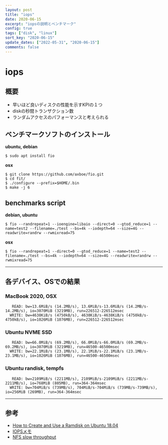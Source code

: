 ```yaml
---
layout: post
title: "iops"
date: 2020-06-15
excerpt: "iopsの説明とベンチマーク"
config: true
tags: ["disk", "linux"]
sort_key: "2020-06-15"
update_dates: ["2022-05-31", "2020-06-15"]
comments: false
---
```


# iops

## 概要
 - 早いほど良いディスクの性能を示すKPIの１つ
 - diskの秒間トランザクション数
 - ランダムアクセスのパフォーマンスと考えられる

## ベンチマークソフトのインストール

**ubuntu, debian**  
```console
$ sudo apt install fio
```

**osx**
```console
$ git clone https://github.com/axboe/fio.git
$ cd fit/
$ ./configure --prefix=$HOME/.bin
$ make -j 6
```

## benchmarks script

**debian, ubuntu**
```console
$ fio --randrepeat=1 --ioengine=libaio --direct=0 --gtod_reduce=1 --name=test2 --filename=./test --bs=4k --iodepth=64 --size=4G --readwrite=randrw --rwmixread=75
```

**osx**
```console
$ fio --randrepeat=1 --direct=0 --gtod_reduce=1 --name=test2 --filename=./test --bs=4k --iodepth=64 --size=4G --readwrite=randrw --rwmixread=75
```

---

## 各デバイス、OSでの結果

### MacBook 2020, OSX
```console
   READ: bw=13.6MiB/s (14.2MB/s), 13.6MiB/s-13.6MiB/s (14.2MB/s-14.2MB/s), io=3070MiB (3219MB), run=226512-226512msec
  WRITE: bw=4638KiB/s (4750kB/s), 4638KiB/s-4638KiB/s (4750kB/s-4750kB/s), io=1026MiB (1076MB), run=226512-226512msec
```

### Ubuntu NVME SSD
```console
   READ: bw=66.0MiB/s (69.2MB/s), 66.0MiB/s-66.0MiB/s (69.2MB/s-69.2MB/s), io=3070MiB (3219MB), run=46500-46500msec
  WRITE: bw=22.1MiB/s (23.1MB/s), 22.1MiB/s-22.1MiB/s (23.1MB/s-23.1MB/s), io=1026MiB (1076MB), run=46500-46500msec
```

### Ubuntu randisk, tempfs
```console
   READ: bw=2109MiB/s (2211MB/s), 2109MiB/s-2109MiB/s (2211MB/s-2211MB/s), io=768MiB (805MB), run=364-364msec
  WRITE: bw=704MiB/s (739MB/s), 704MiB/s-704MiB/s (739MB/s-739MB/s), io=256MiB (269MB), run=364-364msec
```

---

## 参考
 - [How to Create and Use a Ramdisk on Ubuntu 18.04](https://linuxhint.com/ramdisk_ubuntu_1804/)
 - [IOPSメモ](https://qiita.com/you21979@github/items/21c125a6359d55e9dec4)
 - [NFS slow throughput](https://serverfault.com/questions/936661/nfs-slow-throughput)
